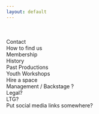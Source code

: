 ```yaml
---
layout: default
---
```


<br/>
<br/>

<div>Contact</div>

<div>How to find us</div>

<div>Membership</div>

<div>History</div>

<div>Past Productions</div>

<div>Youth Workshops</div>

<div>Hire a space</div>

<div>Management / Backstage ?</div>

<div>Legal?</div>

<div>LTG?</div>

<div>Put social media links somewhere?</div>


<br/>
<br/>
